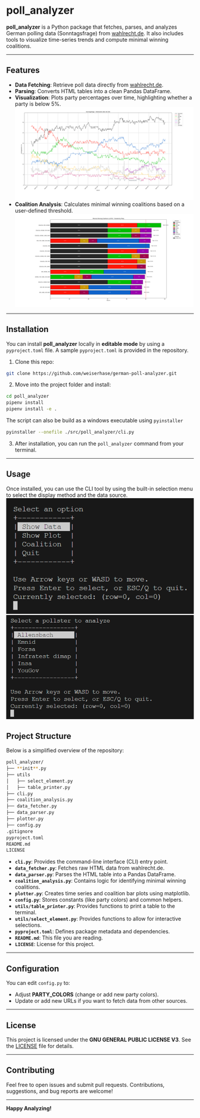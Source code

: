 # poll_analyzer

**poll_analyzer** is a Python package that fetches, parses, and analyzes German polling data (Sonntagsfrage) from [wahlrecht.de](https://www.wahlrecht.de). It also includes tools to visualize time-series trends and compute minimal winning coalitions.

---

## Features

- **Data Fetching**: Retrieve poll data directly from [wahlrecht.de](https://www.wahlrecht.de/umfragen/insa.htm).
- **Parsing**: Converts HTML tables into a clean Pandas DataFrame.
- **Visualization**: Plots party percentages over time, highlighting whether a party is below 5%.
  ![Plotted poll data](./resources/show_data.png)
- **Coalition Analysis**: Calculates minimal winning coalitions based on a user-defined threshold.
  ![Coalition Visualizer](./resources/coalition_0.png)

---

## Installation

You can install **poll_analyzer** locally in **editable mode** by using a `pyproject.toml` file. A sample `pyproject.toml` is provided in the repository.

1. Clone this repo:

```bash
git clone https://github.com/weiserhase/german-poll-analyzer.git
```

2. Move into the project folder and install:

```bash
cd poll_analyzer
pipenv install 
pipenv install -e .  
```
The script can also be build as a windows executable using `pyinstaller`
```bash 
pyinstaller --onefile ./src/poll_analyzer/cli.py
```

3. After installation, you can run the `poll_analyzer` command from your terminal.

---

## Usage

Once installed, you can use the CLI tool by using the built-in selection menu to select the display method and the data source.
![Function Selection](./resources/function_selection.png)
![Data Selection](./resources/institute_selction.png)

## Project Structure

Below is a simplified overview of the repository:

```bash
poll_analyzer/
├── **init**.py
├── utils
│   ├── select_element.py
│   ├── table_printer.py
├── cli.py
├── coalition_analysis.py
├── data_fetcher.py
├── data_parser.py
├── plotter.py
├── config.py
.gitignore
pyproject.toml
README.md
LICENSE
```

- **`cli.py`**: Provides the command-line interface (CLI) entry point.
- **`data_fetcher.py`**: Fetches raw HTML data from wahlrecht.de.
- **`data_parser.py`**: Parses the HTML table into a Pandas DataFrame.
- **`coalition_analysis.py`**: Contains logic for identifying minimal winning coalitions.
- **`plotter.py`**: Creates time series and coalition bar plots using matplotlib.
- **`config.py`**: Stores constants (like party colors) and common helpers.
- **`utils/table_printer.py`**: Provides functions to print a table to the terminal.
- **`utils/select_element.py`**: Provides functions to allow for interactive selections.
- **`pyproject.toml`**: Defines package metadata and dependencies.
- **`README.md`**: This file you are reading.
- **`LICENSE`**: License for this project.

---

## Configuration

You can edit `config.py` to:

- Adjust **PARTY_COLORS** (change or add new party colors).
- Update or add new URLs if you want to fetch data from other sources.

---

## License

This project is licensed under the **GNU GENERAL PUBLIC LICENSE V3**. See the [LICENSE](LICENSE) file for details.

---

## Contributing

Feel free to open issues and submit pull requests. Contributions, suggestions, and bug reports are welcome!

---

**Happy Analyzing!**
